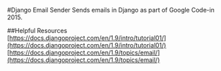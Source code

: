 #Django Email Sender
Sends emails in Django as part of Google Code-in 2015.

##Helpful Resources
[https://docs.djangoproject.com/en/1.9/intro/tutorial01/](https://docs.djangoproject.com/en/1.9/intro/tutorial01/)
[https://docs.djangoproject.com/en/1.9/topics/email/](https://docs.djangoproject.com/en/1.9/topics/email/)  
